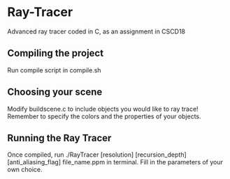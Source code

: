 # Ray-Tracer
Advanced ray tracer coded in C, as an assignment in CSCD18

## Compiling the project
Run compile script in compile.sh

## Choosing your scene
Modify buildscene.c to include objects you would like to ray trace!
Remember to specify the colors and the properties of your objects.

## Running the Ray Tracer
Once compiled, run ./RayTracer [resolution] [recursion_depth] [anti_aliasing_flag] file_name.ppm
in terminal. Fill in the parameters of your own choice.

